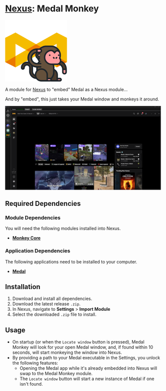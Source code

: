 # [Nexus](https://github.com/aarontburn/nexus-core): Medal Monkey

  <img src="./src/assets/icon.png" alt="Medal Monkey Icon" width="200"/>

A module for [Nexus](https://github.com/aarontburn/nexus-core) to "embed" Medal as a Nexus module...

And by "embed", this just takes your Medal window and monkeys it around.



<p align="center">
  <img src="./assets/image.png" alt="Medal Monkey Sample" width="1000"/>
</p>

## Required Dependencies
### Module Dependencies
You will need the following modules installed into Nexus.
- [**Monkey Core**](https://github.com/aarontburn/nexus-monkey-core)

### Application Dependencies
The following applications need to be installed to your computer.
- [**Medal**](https://medal.tv/)

## Installation
1. Download and install all dependencies.
2. Download the latest release `.zip`. 
3. In Nexus, navigate to **Settings** > **Import Module**
4. Select the downloaded `.zip` file to install.


## Usage
- On startup (or when the `Locate window` button is pressed), Medal Monkey will look for your open Medal window, and, if found within 10 seconds, will start monkeying the window into Nexus.
- By providing a path to your Medal executable in the Settings, you unlock the following features:
  -  Opening the Medal app while it's already embedded into Nexus will swap to the Medal Monkey module.
  -  The `Locate window` button will start a new instance of Medal if one isn't found.


